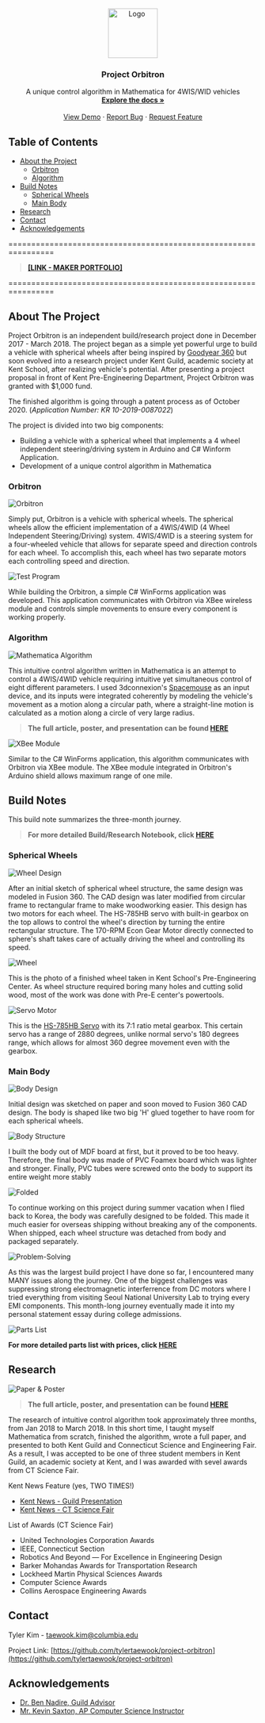 <!--
*** Thanks for checking out this README Template. If you have a suggestion that would
*** make this better, please fork the repo and create a pull request or simply open
*** an issue with the tag "enhancement".
*** Thanks again! Now go create something AMAZING! :D
***
***
***
*** To avoid retyping too much info. Do a search and replace for the following:
*** tylertaewook, project-orbitron, alitecraft, taewook.kim@columbia.edu
-->





<!-- PROJECT SHIELDS -->
<!--
*** I'm using markdown "reference style" links for readability.
*** Reference links are enclosed in brackets [ ] instead of parentheses ( ).
*** See the bottom of this document for the declaration of the reference variables
*** for contributors-url, forks-url, etc. This is an optional, concise syntax you may use.
*** https://www.markdownguide.org/basic-syntax/#reference-style-links
-->

<!-- PROJECT LOGO -->
<br />
<p align="center">
  <a href="https://github.com/tylertaewook/project-orbitron">
     <img src="images/logo.png" alt="Logo" width="100" height="100">
  </a>

  <h3 align="center">Project Orbitron</h3>

  <p align="center">
    A unique control algorithm in Mathematica for 4WIS/WID vehicles
    <br />
    <a href="https://github.com/tylertaewook/project-orbitron"><strong>Explore the docs »</strong></a>
    <br />
    <br />
    <a href="https://github.com/tylertaewook/project-orbitron">View Demo</a>
    ·
    <a href="https://github.com/tylertaewook/project-orbitron/issues">Report Bug</a>
    ·
    <a href="https://github.com/tylertaewook/project-orbitron/issues">Request Feature</a>
  </p>
</p>



<!-- TABLE OF CONTENTS -->
## Table of Contents

* [About the Project](#about-the-project)
  * [Orbitron](#orbitron)
  * [Algorithm](#algorithm)
* [Build Notes](#build-notes)
  * [Spherical Wheels](#spherical-wheels)
  * [Main Body](#main-body)
* [Research](#research)
* [Contact](#contact)
* [Acknowledgements](#acknowledgements)

================================================================
> **[[LINK - MAKER PORTFOLIO]](https://youtu.be/WXjisSnfGTI)**

================================================================

<!-- ABOUT THE PROJECT -->
## About The Project

Project Orbitron is an independent build/research project done in December 2017 - March 2018. 
The project began as a simple yet powerful urge to build a vehicle with spherical wheels after being inspired by [Goodyear 360](https://youtu.be/oSFYwDDVgac) but soon evolved into a research project under Kent Guild, academic society at Kent School, after realizing vehicle's potential. After presenting a project proposal in front of Kent Pre-Engineering Department, Project Orbitron was granted with $1,000 fund.

The finished algorithm is going through a patent process as of October 2020. (*Application Number: KR 10-2019-0087022*)

The project is divided into two big components:
* Building a vehicle with a spherical wheel that implements a 4 wheel independent steering/driving system in Arduino and C# Winform Application.
* Development of a unique control algorithm in Mathematica

<!-- ORBITRON -->
### Orbitron

![Orbitron](/images/orbitron1.jpeg)

Simply put, Orbitron is a vehicle with spherical wheels. The spherical wheels allow the efficient implementation of a 4WIS/4WID (4 Wheel Independent Steering/Driving) system. 4WIS/4WID is a steering system for a four-wheeled vehicle that allows for separate speed and direction controls for each wheel.
To accomplish this, each wheel has two separate motors each controlling speed and direction.

![Test Program](/images/Software/test_GUI.jpeg)

While building the Orbitron, a simple C# WinForms application was developed. This application communicates with Orbitron via XBee wireless module and controls simple movements to ensure every component is working properly.

<!-- ALGORITHM -->
### Algorithm

![Mathematica Algorithm](/images/Software/alg_GUI.png)

This intuitive control algorithm written in Mathematica is an attempt to control a 4WIS/4WID vehicle requiring intuitive yet simultaneous control of eight different parameters. I used 3dconnexion's [Spacemouse](https://3dconnexion.com/us/product/spacemouse-compact/) as an input device, and its inputs were integrated coherently by modeling the vehicle's movement as a motion along a circular path, where a straight-line motion is calculated as a motion along a circle of very large radius.

> **The full article, poster, and presentation can be found [HERE](https://github.com/tylertaewook/project-orbitron/tree/main/Final%20Deliverables)**

![XBee Module](/images/Orbitron/xbee.jpeg)

Similar to the C# WinForms application, this algorithm communicates with Orbitron via XBee module. The XBee module integrated in Orbitron's Arduino shield allows maximum range of one mile.

<!-- BUILD NOTES -->
## Build Notes

This build note summarizes the three-month journey. 

> **For more detailed Build/Research Notebook, click [HERE](https://github.com/tylertaewook/project-orbitron/blob/main/Research-Notebook.pdf)**

<!-- SPHERICAL WHEELS -->
### Spherical Wheels

![Wheel Design](/images/Orbitron/designwheel.png)

After an initial sketch of spherical wheel structure, the same design was modeled in Fusion 360. The CAD design was later modified from circular frame to rectangular frame to make woodworking easier. 
This design has two motors for each wheel. The HS-785HB servo with built-in gearbox on the top allows to control the wheel's direction by turning the entire rectangular structure. The 170-RPM Econ Gear Motor directly connected to sphere's shaft takes care of actually driving the wheel and controlling its speed.

![Wheel](/images/Orbitron/wheel1.jpeg)

This is the photo of a finished wheel taken in Kent School's Pre-Engineering Center. As wheel structure required boring many holes and cutting solid wood, most of the work was done with Pre-E center's powertools.

![Servo Motor](/images/Orbitron/servo.jpeg)

This is the [HS-785HB Servo](https://www.servocity.com/hs-785hb-servo/) with its 7:1 ratio metal gearbox. This certain servo has a range of 2880 degrees, unlike normal servo's 180 degrees range, which allows for almost 360 degree movement even with the gearbox.

<!-- MAIN BODY -->
### Main Body

![Body Design](/images/Orbitron/designbody.png)

Initial design was sketched on paper and soon moved to Fusion 360 CAD design. The body is shaped like two big 'H' glued together to have room for each spherical wheels.

![Body Structure](/images/Orbitron/structure.jpeg)

I built the body out of MDF board at first, but it proved to be too heavy. Therefore, the final body was made of PVC Foamex board which was lighter and stronger. Finally, PVC tubes were screwed onto the body to support its entire weight more stably

![Folded](/images/Orbitron/folded.jpeg)

To continue working on this project during summer vacation when I flied back to Korea, the body was carefully designed to be folded. This made it much easier for overseas shipping without breaking any of the components. When shipped, each wheel structure was detached from body and packaged separately.

![Problem-Solving](/images/Orbitron/deskocr.png)

As this was the largest build project I have done so far, I encountered many MANY issues along the journey. One of the biggest challenges was suppressing strong electromagnetic interferrence from DC motors where I tried everything from visiting Seoul National University Lab to trying every EMI components. This month-long journey eventually made it into my personal statement essay during college admissions.

![Parts List](/images/Orbitron/partlist.png)

**For more detailed parts list with prices, click [HERE](https://github.com/tylertaewook/project-orbitron/blob/main/Parts%20List.pdf)**


<!-- Research -->
## Research

![Paper & Poster](/images/paperposter.png)
> **The full article, poster, and presentation can be found [HERE](https://github.com/tylertaewook/project-orbitron/tree/main/Final%20Deliverables)**


The research of intuitive control algorithm took approximately three months, from Jan 2018 to March 2018. In this short time, I taught myself Mathematica from scratch, finished the algorithm, wrote a full paper, and presented to both Kent Guild and Connecticut Science and Engineering Fair.
As a result, I was accepted to be one of three student members in Kent Guild, an academic society at Kent, and I was awarded with sevel awards from CT Science Fair.

Kent News Feature (yes, TWO TIMES!)
* [Kent News - Guild Presentation](https://kentnews.org/2525/features/a-guild-presentation-by-tyler-kim-20/)
* [Kent News - CT Science Fair](https://kentnews.org/2382/features/an-outstanding-performance-at-the-71st-annual-connecticut-science-and-engineering-fair/)

List of Awards (CT Science Fair)
* United Technologies Corporation Awards
* IEEE, Connecticut Section
* Robotics And Beyond — For Excellence in Engineering Design
* Barker Mohandas Awards for Transportation Research
* Lockheed Martin Physical Sciences Awards
* Computer Science Awards
* Collins Aerospace Engineering Awards

<!-- CONTACT -->
## Contact

Tyler Kim - taewook.kim@columbia.edu

Project Link: [https://github.com/tylertaewook/project-orbitron](https://github.com/tylertaewook/project-orbitron)



<!-- ACKNOWLEDGEMENTS -->
## Acknowledgements

* [Dr. Ben Nadire, Guild Advisor]()
* [Mr. Kevin Saxton, AP Computer Science Instructor]()





<!-- MARKDOWN LINKS & IMAGES -->
<!-- https://www.markdownguide.org/basic-syntax/#reference-style-links -->
[contributors-shield]: https://img.shields.io/github/contributors/tylertaewook/repo.svg?style=flat-square
[contributors-url]: https://github.com/tylertaewook/repo/graphs/contributors
[forks-shield]: https://img.shields.io/github/forks/tylertaewook/repo.svg?style=flat-square
[forks-url]: https://github.com/tylertaewook/repo/network/members
[stars-shield]: https://img.shields.io/github/stars/tylertaewook/repo.svg?style=flat-square
[stars-url]: https://github.com/tylertaewook/repo/stargazers
[issues-shield]: https://img.shields.io/github/issues/tylertaewook/repo.svg?style=flat-square
[issues-url]: https://github.com/tylertaewook/repo/issues
[license-shield]: https://img.shields.io/github/license/tylertaewook/repo.svg?style=flat-square
[license-url]: https://github.com/tylertaewook/repo/blob/master/LICENSE.txt
[linkedin-shield]: https://img.shields.io/badge/-LinkedIn-black.svg?style=flat-square&logo=linkedin&colorB=555
[linkedin-url]: https://linkedin.com/in/tylertaewook
[product-screenshot]: images/screenshot.png
